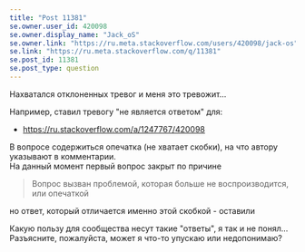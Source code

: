 ```yaml
---
title: "Post 11381"
se.owner.user_id: 420098
se.owner.display_name: "Jack_oS"
se.owner.link: "https://ru.meta.stackoverflow.com/users/420098/jack-os"
se.link: "https://ru.meta.stackoverflow.com/q/11381"
se.post_id: 11381
se.post_type: question
---
```

<p>Нахватался отклоненных тревог и меня это тревожит...</p>
<p>Например, ставил тревогу &quot;не является ответом&quot; для:</p>
<ul>
<li><a href="https://ru.stackoverflow.com/a/1247767/420098">https://ru.stackoverflow.com/a/1247767/420098</a></li>
</ul>
<p>В вопросе содержиться опечатка (не хватает скобки), на что автору указывают в комментарии.<br />
На данный момент первый вопрос закрыт по причине</p>
<blockquote>
<p>Вопрос вызван проблемой, которая больше не воспроизводится, или опечаткой</p>
</blockquote>
<p>но ответ, который отличается именно этой скобкой - оставили</p>
<p>Какую пользу для сообщества несут такие &quot;ответы&quot;, я так и не понял...<br />
Разъясните, пожалуйста, может я что-то упускаю или недопонимаю?</p>

